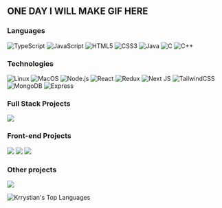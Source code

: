 ## ONE DAY I WILL MAKE GIF HERE
### Languages
![TypeScript](https://img.shields.io/badge/-TypeScript-000?&logo=TypeScript)   ![JavaScript](https://img.shields.io/badge/-JavaScript-000?&logo=JavaScript) ![HTML5](https://img.shields.io/badge/HTML5-000.svg?logo=html5) ![CSS3](https://img.shields.io/badge/CSS3-000?logo=css3) 
![Java](https://img.shields.io/badge/Java-000?logo=openjdk&) ![C](https://img.shields.io/badge/-C-000?&logo=C) ![C++](https://img.shields.io/badge/-C++-000?&logo=c%2b%2b&logoColor=00599C)


### Technologies
![Linux](https://img.shields.io/badge/-Linux-000?&logo=Linux) ![MacOS](https://img.shields.io/badge/-MacOS-000?logo=MacOS) ![Node.js](https://img.shields.io/badge/-Node.js-000?&logo=node.js) ![React](https://img.shields.io/badge/-React-000?&logo=React) ![Redux](https://img.shields.io/badge/Redux-000?&logo=redux) ![Next JS](https://img.shields.io/badge/Next-000?logo=next.js)
![TailwindCSS](https://img.shields.io/badge/Tailwind-000?logo=tailwind-css&logoColor=white) ![MongoDB](https://img.shields.io/badge/-MongoDb-000?&logo=mongodb) ![Express](https://img.shields.io/badge/-Express-000?&logo=express)

### Full Stack Projects
[![](https://img.shields.io/badge/-🐕%20Dog%20Shop-000)](https://dog-shop-flame.vercel.app)


### Front-end Projects
[![](https://img.shields.io/badge/-📝%20My%20Website-000)](https://krysfinity.space) [ ![](https://img.shields.io/badge/-🥩%20Steak%20Restaurant-000)](https://krrystian.github.io/steak-house-website)  [ ![](https://img.shields.io/badge/-⬜%20MysteryBox%20Shop-000)](https://krrystian.github.io/MysteryBox-Shop/)

### Other projects
[![](https://img.shields.io/badge/-📝%20Weather%20Application-000)](https://github.com/Krrystian/WeatherApplication)

![Krrystian's Top Languages](https://github-readme-stats.vercel.app/api/top-langs/?username=Krrystian&theme=vue-dark&show_icons=true&hide_border=true&layout=compact)
